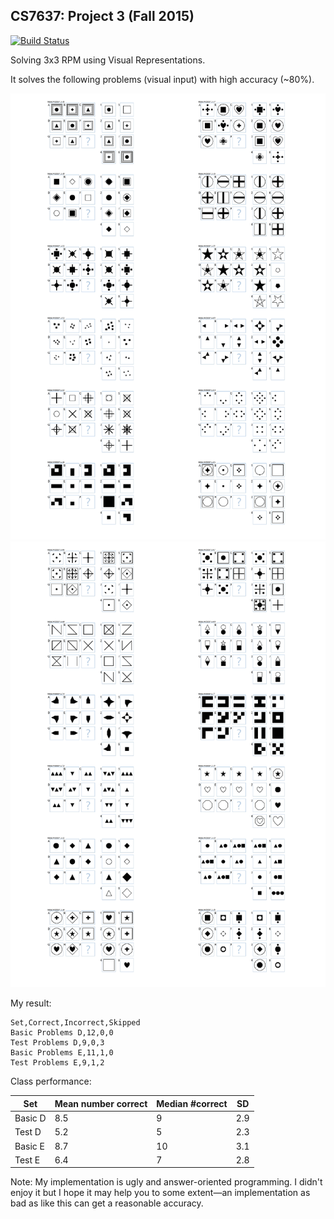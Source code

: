 CS7637: Project 3 (Fall 2015)
---

[![Build Status](https://travis-ci.org/zizhengwu/Knowledge-Based-AI-Project-3.svg)](https://travis-ci.org/zizhengwu/Knowledge-Based-AI-Project-3)

Solving 3x3 RPM using Visual Representations.

It solves the following problems (visual input) with high accuracy (~80%).

![](readme-assets/problems_1.png)
![](readme-assets/problems_2.png)

My result:

    Set,Correct,Incorrect,Skipped
    Basic Problems D,12,0,0
    Test Problems D,9,0,3
    Basic Problems E,11,1,0
    Test Problems E,9,1,2

Class performance:

|Set | Mean number correct | Median #correct | SD|
|---|---|---|---|
|Basic D | 8.5 | 9   | 2.9|
|Test D |  5.2 | 5   | 2.3|
|Basic E | 8.7 | 10  | 3.1|
|Test E  | 6.4 | 7   | 2.8|

Note:
My implementation is ugly and answer-oriented programming. I didn't enjoy it but I hope it may help you to some extent—an implementation as bad as like this can get a reasonable accuracy.
